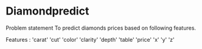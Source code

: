 # Diamondpredict

Problem statement
To predict diamonds prices based on following features.

Features : 'carat' 
            'cut' 
            'color' 
            'clarity'
            'depth'
            'table'
            'price'
            'x'
            'y'
            'z'
